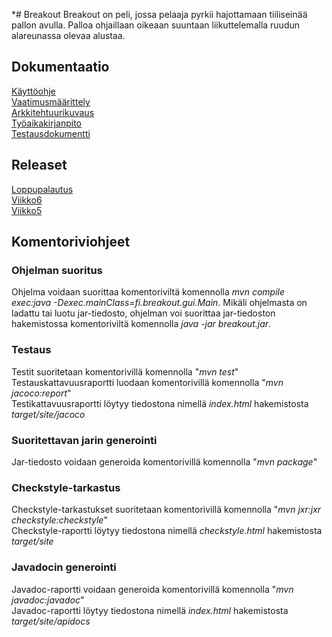*# Breakout
Breakout on peli, jossa pelaaja pyrkii hajottamaan tiiliseinää pallon avulla. Palloa ohjaillaan oikeaan suuntaan liikuttelemalla ruudun alareunassa olevaa alustaa.  
## Dokumentaatio 
[Käyttöohje](https://github.com/esostolv/ot-harjoitustyo/blob/master/dokumentaatio/kayttoohje.md)<br>
[Vaatimusmäärittely](https://github.com/esostolv/ot-harjoitustyo/blob/master/dokumentaatio/vaatimusmaarittely.md) <br>
[Arkkitehtuurikuvaus](https://github.com/esostolv/ot-harjoitustyo/blob/master/dokumentaatio/arkkitehtuuri.md) <br>
[Työaikakirjanpito](https://github.com/esostolv/ot-harjoitustyo/blob/master/dokumentaatio/tyoaikakirjanpito.md) <br>
[Testausdokumentti](https://github.com/esostolv/ot-harjoitustyo/blob/master/dokumentaatio/testausdokumentti.md)<br>
## Releaset
[Loppupalautus](https://github.com/esostolv/ot-harjoitustyo/releases/tag/loppupalautus) <br>
[Viikko6](https://github.com/esostolv/ot-harjoitustyo/releases/tag/viikko6) <br>
[Viikko5](https://github.com/esostolv/ot-harjoitustyo/releases/tag/viikko5) <br>
## Komentoriviohjeet
### Ohjelman suoritus
Ohjelma voidaan suorittaa komentoriviltä komennolla *mvn compile exec:java -Dexec.mainClass=fi.breakout.gui.Main*. Mikäli ohjelmasta on ladattu tai luotu jar-tiedosto, ohjelman voi suorittaa jar-tiedoston hakemistossa komentoriviltä komennolla *java -jar breakout.jar*.
### Testaus
Testit suoritetaan komentorivillä komennolla "*mvn test*" <br>
Testauskattavuusraportti luodaan komentorivillä komennolla "*mvn jacoco:report*" <br> 
Testikattavuusraportti löytyy tiedostona nimellä *index.html* hakemistosta *target/site/jacoco* <br>
### Suoritettavan jarin generointi
Jar-tiedosto voidaan generoida komentorivillä komennolla "*mvn package*" <br>
### Checkstyle-tarkastus
Checkstyle-tarkastukset suoritetaan komentorivillä komennolla "*mvn jxr:jxr checkstyle:checkstyle*" <br>
Checkstyle-raportti löytyy tiedostona nimellä *checkstyle.html* hakemistosta *target/site* <br>
### Javadocin generointi
Javadoc-raportti voidaan generoida komentorivillä komennolla "*mvn javadoc:javadoc*" <br>
Javadoc-raportti löytyy tiedostona nimellä *index.html* hakemistosta *target/site/apidocs*
